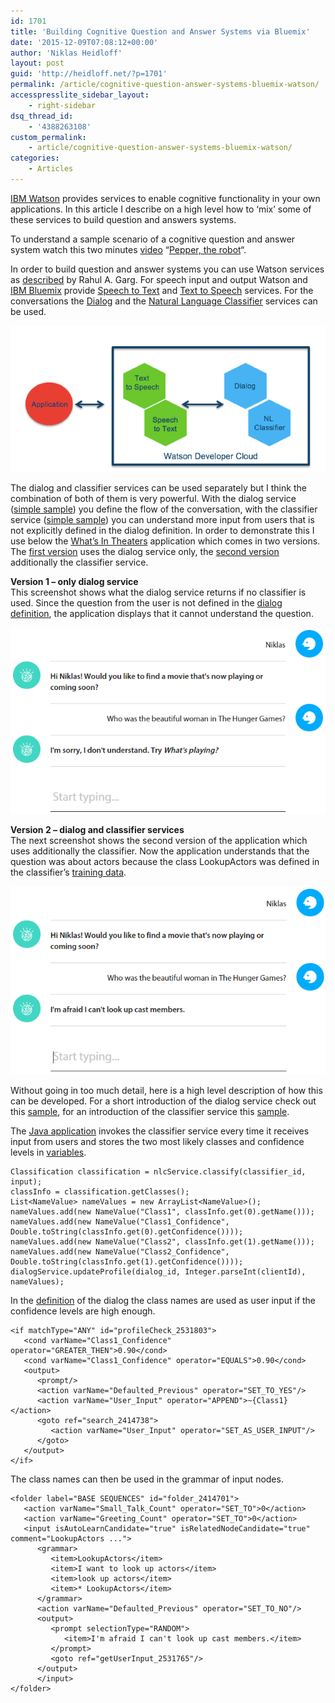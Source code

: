 ```yaml
---
id: 1701
title: 'Building Cognitive Question and Answer Systems via Bluemix'
date: '2015-12-09T07:08:12+00:00'
author: 'Niklas Heidloff'
layout: post
guid: 'http://heidloff.net/?p=1701'
permalink: /article/cognitive-question-answer-systems-bluemix-watson/
accesspresslite_sidebar_layout:
    - right-sidebar
dsq_thread_id:
    - '4388263108'
custom_permalink:
    - article/cognitive-question-answer-systems-bluemix-watson/
categories:
    - Articles
---
```


[IBM Watson](https://www.ibm.com/smarterplanet/us/en/ibmwatson/developercloud/) provides services to enable cognitive functionality in your own applications. In this article I describe on a high level how to ‘mix’ some of these services to build question and answers systems.

To understand a sample scenario of a cognitive question and answer system watch this two minutes [video](https://youtu.be/BGg9mDpe7kE?t=15m2s) “[Pepper, the robot](https://www.aldebaran.com/en/a-robots/who-is-pepper)“.

In order to build question and answer systems you can use Watson services as [described](https://developer.ibm.com/watson/blog/2015/11/11/watson-question-and-answer-service-to-be-withdrawn/) by Rahul A. Garg. For speech input and output Watson and [IBM Bluemix](https://bluemix.net) provide [Speech to Text](http://www.ibm.com/smarterplanet/us/en/ibmwatson/developercloud/speech-to-text.html) and [Text to Speech](http://www.ibm.com/smarterplanet/us/en/ibmwatson/developercloud/text-to-speech.html) services. For the conversations the [Dialog](http://www.ibm.com/smarterplanet/us/en/ibmwatson/developercloud/dialog.html) and the [Natural Language Classifier](http://www.ibm.com/smarterplanet/us/en/ibmwatson/developercloud/nl-classifier.html) services can be used.

![image](/assets/img/2015/12/NLC-and-Dialog.png)

The dialog and classifier services can be used separately but I think the combination of both of them is very powerful. With the dialog service ([simple sample](http://heidloff.net/article/sample-watson-dialog-service-bluemix)) you define the flow of the conversation, with the classifier service ([simple sample](http://heidloff.net/article/Classify-Natural-Language-with-ibm-Watson)) you can understand more input from users that is not explicitly defined in the dialog definition. In order to demonstrate this I use below the [What’s In Theaters](https://github.com/watson-developer-cloud/movieapp-dialog) application which comes in two versions. The [first version](http://watson-movieapp-dialog.mybluemix.net/watson-movieapp-dialog/dist/index.html#/chatting) uses the dialog service only, the [second version](http://watson-movieapp-nlcdialog.mybluemix.net/watson-movieapp-dialog/dist/index.html#/chatting) additionally the classifier service.

**Version 1 – only dialog service**  
This screenshot shows what the dialog service returns if no classifier is used. Since the question from the user is not defined in the [dialog definition](https://raw.githubusercontent.com/watson-developer-cloud/movieapp-dialog/master/src/main/resources/dialog_files/movieapp-dialog-file.xml), the application displays that it cannot understand the question.

![image](/assets/img/2015/12/dialogclassifier1.png)

**Version 2 – dialog and classifier services**  
The next screenshot shows the second version of the application which uses additionally the classifier. Now the application understands that the question was about actors because the class LookupActors was defined in the classifier’s [training data](https://github.com/watson-developer-cloud/movieapp-dialog/blob/master/src/main/resources/classifier_files/trainSet.csv).

![image](/assets/img/2015/12/dialogclassifier2.png)

Without going in too much detail, here is a high level description of how this can be developed. For a short introduction of the dialog service check out this [sample](http://heidloff.net/article/sample-watson-dialog-service-bluemix), for an introduction of the classifier service this [sample](http://heidloff.net/article/Classify-Natural-Language-with-ibm-Watson).

The [Java application](https://github.com/watson-developer-cloud/movieapp-dialog/blob/master/src/main/java/com/ibm/watson/movieapp/dialog/rest/WDSBlueMixProxyResource.java) invokes the classifier service every time it receives input from users and stores the two most likely classes and confidence levels in [variables](http://www.ibm.com/smarterplanet/us/en/ibmwatson/developercloud/doc/dialog/layout_layout.shtml#layout_variables).

```
Classification classification = nlcService.classify(classifier_id, input);
classInfo = classification.getClasses();
List<NameValue> nameValues = new ArrayList<NameValue>();
nameValues.add(new NameValue("Class1", classInfo.get(0).getName()));
nameValues.add(new NameValue("Class1_Confidence", Double.toString(classInfo.get(0).getConfidence())));
nameValues.add(new NameValue("Class2", classInfo.get(1).getName()));
nameValues.add(new NameValue("Class2_Confidence", Double.toString(classInfo.get(1).getConfidence())));
dialogService.updateProfile(dialog_id, Integer.parseInt(clientId), nameValues);
```

In the [definition](https://raw.githubusercontent.com/watson-developer-cloud/movieapp-dialog/master/src/main/resources/dialog_files/movieapp-dialog%2Bclassifier-file.xml) of the dialog the class names are used as user input if the confidence levels are high enough.

```
<if matchType="ANY" id="profileCheck_2531803">
   <cond varName="Class1_Confidence" operator="GREATER_THEN">0.90</cond>
   <cond varName="Class1_Confidence" operator="EQUALS">0.90</cond>
   <output>
      <prompt/>
      <action varName="Defaulted_Previous" operator="SET_TO_YES"/>
      <action varName="User_Input" operator="APPEND">~{Class1}</action>
      <goto ref="search_2414738">
         <action varName="User_Input" operator="SET_AS_USER_INPUT"/>
      </goto>
   </output>
</if>
```

The class names can then be used in the grammar of input nodes.

```
<folder label="BASE SEQUENCES" id="folder_2414701">
   <action varName="Small_Talk_Count" operator="SET_TO">0</action>
   <action varName="Greeting_Count" operator="SET_TO">0</action>
   <input isAutoLearnCandidate="true" isRelatedNodeCandidate="true" comment="LookupActors ...">
      <grammar>
         <item>LookupActors</item>
         <item>I want to look up actors</item>
         <item>look up actors</item>
         <item>* LookupActors</item>
      </grammar>
      <action varName="Defaulted_Previous" operator="SET_TO_NO"/>
      <output>
         <prompt selectionType="RANDOM">
            <item>I'm afraid I can't look up cast members.</item>
         </prompt>
         <goto ref="getUserInput_2531765"/>
      </output>
      </input>
</folder>
```